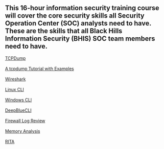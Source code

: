## This 16-hour information security training course will cover the core  security skills all Security Operation Center (SOC) analysts need to  have. These are the skills that all Black Hills Information Security  (BHIS) SOC team members need to have.

[TCPDump](https://github.com/strandjs/IntroLabs/blob/master/IntroClassFiles/Tools/IntroClass/TCPDump/TCPDump.md)
<br></br>
[A tcpdump Tutorial with Examples](https://danielmiessler.com/p/tcpdump/)
<br></br>
[Wireshark](https://github.com/strandjs/IntroLabs/blob/master/IntroClassFiles/Tools/IntroClass/Wireshark/Wireshark.md)
<br></br>
[Linux CLI](https://github.com/strandjs/IntroLabs/blob/master/IntroClassFiles/Tools/IntroClass/LinuxCLI/LinuxCLI.md)
<br></br>
[Windows CLI](https://github.com/strandjs/IntroLabs/blob/master/IntroClassFiles/Tools/IntroClass/WindowsCLI/WindowsCLI.md)
<br></br>
[DeepBlueCLI](https://github.com/strandjs/IntroLabs/blob/master/IntroClassFiles/Tools/IntroClass/deepbluecli/DeepBlueCLI.md)
<br></br>
[Firewall Log Review](https://github.com/strandjs/IntroLabs/blob/master/IntroClassFiles/Tools/IntroClass/FirewallLog/FirewallLog.md)
<br></br>
[Memory Analysis](https://github.com/strandjs/IntroLabs/blob/master/IntroClassFiles/Tools/IntroClass/Memory/MemoryAnalysis.md)
<br></br>
[RITA](https://github.com/strandjs/IntroLabs/blob/master/IntroClassFiles/Tools/IntroClass/RITA/RITA.md)
<br></br>
[]()
<br></br>
[]()
<br></br>
[]()
<br></br>
[]()
<br></br>
[]()
<br></br>
[]()
<br></br>
[]()
<br></br>
[]()
<br></br>
[]()
<br></br>
[]()
<br></br>
[]()
<br></br>
[]()
<br></br>
[]()
<br></br>
[]()
<br></br>
[]()
<br></br>
[]()
<br></br>
[]()
<br></br>
[]()
<br></br>
[]()
<br></br>
[]()
<br></br>
[]()
<br></br>
[]()
<br></br>
[]()
<br></br>
[]()
<br></br>
[]()
<br></br>
[]()
<br></br>
[]()
<br></br>
[]()
<br></br>
[]()
<br></br>
[]()
<br></br>

